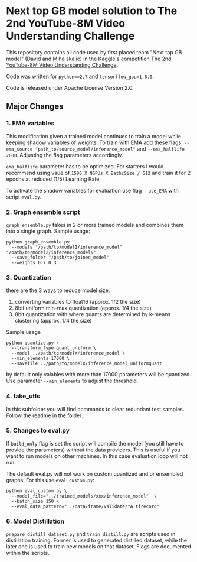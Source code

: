 # Next top GB model solution to The 2nd YouTube-8M Video Understanding Challenge

This repository contains all code used by first placed team "Next top GB model" ([David](https://www.kaggle.com/tivfrvqhs5) and [Miha skalic](https://www.kaggle.com/mihaskalic)) in the Kaggle's competition [The 2nd YouTube-8M Video Understanding Challenge](https://www.kaggle.com/c/youtube8m-2018/).
 
Code was written for `python==2.7` and `tensorflow_gpu=1.8.0`.
 
Code is released under Apache License Version 2.0.


## Major Changes

### 1. EMA variables

This modification given a trained model continues to train a model while keeping shadow variables of weights. To train with EMA add these flags:
`--ema_source "path_to/source_model/inference_model"` and `--ema_halflife 2000`. Adjusting the flag parameters accordingly.

`ema_halflife` parameter has to be optimized. For starters I would recommend using vaue of `1500 X NGPUs X BathcSize / 512`
 and train it for 2 epochs at reduced (1/5) Learning Rate. 

To activate the shadow variables for evaluation use flag `--use_EMA` with script `eval.py`.

 
### 2. Graph ensemble script 

`graph_ensemble.py` takes in 2 or more trained models and combines them into a single graph. Sample usage:
```
python graph_ensemble.py
  --models "/path/to/model1/inference_model" "/path/to/model2/inference_model\"
  --save_folder "/path/to/joined_model"
  --weights 0.7 0.3
```

### 3. Quantization 

there are the 3 ways to reduce model size:
1. converting variables to float16 (approx. 1/2 the size)
2. 8bit uniform min-max quantization (approx. 1/4 the size)
3. 8bit quantization with where quants are determined by k-means clustering (approx. 1/4 the size)

Sample usage
```
python quantize.py \
  --transform_type quant_uniform \
  --model ../path/to/modelX/inference_model \
  --min_elements 17000 \
  --savefile ../path/to/modelX/inference_model_uniformquant
```
by default only vaiables with more than 17000 parameters will be quantized. Use parameter `--min_elements` to adjust 
the threshold. 


### 4. fake_utls
In this subfolder you will find commands to clear redundant test samples. Follow the readme in the folder.


### 5. Changes to eval.py

If `build_only` flag is set the script will compile the model (you still have to provide the parameters) without the data providers. 
This is useful if you want to run models on other machines. In this case evaluation loop will not run. 


The default eval.py will not work on custom quantized and or ensembled graphs. For this use `eval_custom.py`:

```
python eval_custom.py \
  --model_file="../trained_models/xxx/inference_model"  \
  --batch_size 150 \
  --eval_data_pattern="../data/frame/validate/*A.tfrecord"
```

### 6. Model Distillation

`prepare_distill_dataset.py` and `train_distill.py` are scripts used in distillation training. Former is used to generated distilled dataset, 
while the later one is used to train new models on that dataset. Flags are documented within the scripts. 
 